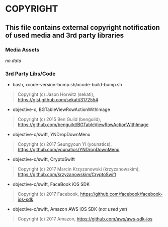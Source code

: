 # COPYRIGHT


## This file contains external copyright notification of used media and 3rd party libraries


### Media Assets

*no data*


### 3rd Party Libs/Code

- bash, xcode-version-bump.sh/xcode-build-bump.sh
> Copyright (c) Jason Horwitz (sekati), https://gist.github.com/sekati/3172554

- objective-c, BGTableViewRowActionWithImage
> Copyright (c) 2015 Ben Guild (benguild), https://github.com/benguild/BGTableViewRowActionWithImage

- objective-c/swift, YNDropDownMenu
> Copyright (c) 2017 Seungyoun Yi (younatics), https://github.com/younatics/YNDropDownMenu

- objective-c/swift, CryptoSwift
> Copyright (c) 2017 Marcin Krzyzanowski (krzyzanowskim), https://github.com/krzyzanowskim/CryptoSwift

- objective-c/swift, FaceBook iOS SDK
> Copyright (c) 2017 Facebook, https://github.com/facebook/facebook-ios-sdk

- objective-c/swift, Amazon AWS iOS SDK (_not used yet_)
> Copyright (c) 2017 Amazon, https://github.com/aws/aws-sdk-ios
